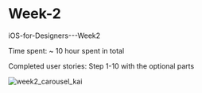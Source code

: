 # Week-2
iOS-for-Designers---Week2

Time spent: ~ 10 hour spent in total

Completed user stories: 
Step 1-10 with the optional parts

![week2_carousel_kai](https://cloud.githubusercontent.com/assets/8231104/10876775/a5b6f8b2-80f4-11e5-92eb-7ac6cc468e99.gif)

